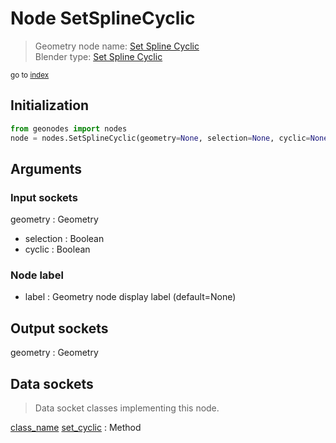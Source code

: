 
# Node SetSplineCyclic

> Geometry node name: [Set Spline Cyclic](https://docs.blender.org/manual/en/latest/modeling/geometry_nodes/material/set_spline_cyclic.html)<br>
  Blender type: [Set Spline Cyclic](https://docs.blender.org/api/current/bpy.types.GeometryNodeSetSplineCyclic.html)
  
<sub>go to [index](/docs/index.md)</sub>

## Initialization

```python
from geonodes import nodes
node = nodes.SetSplineCyclic(geometry=None, selection=None, cyclic=None, label=None)
```



## Arguments


### Input sockets

geometry : Geometry
- selection : Boolean
- cyclic : Boolean

### Node label

- label : Geometry node display label (default=None)

## Output sockets

geometry : Geometry

## Data sockets

> Data socket classes implementing this node.
  
[class_name](/docs/sockets/Spline.md) [set_cyclic](/docs/sockets/Spline.md#set_cyclic) : Method

